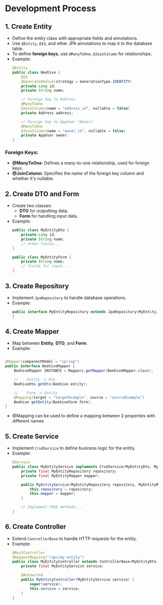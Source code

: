 # Development Process

## 1. Create Entity

- Define the entity class with appropriate fields and annotations.
- Use `@Entity`, `@Id`, and other JPA annotations to map it to the database table.
- To define **foreign keys**, use `@ManyToOne`, `@JoinColumn` for relationships.
- Example:
  ```java
  @Entity
  public class Beehive {
      @Id
      @GeneratedValue(strategy = GenerationType.IDENTITY)
      private Long id;
      private String name;

      // Foreign key to Address
      @ManyToOne
      @JoinColumn(name = "address_id", nullable = false)
      private Address address;

      // Foreign key to AppUser (Owner)
      @ManyToOne
      @JoinColumn(name = "owner_id", nullable = false)
      private AppUser owner;
  }
  ```

### Foreign Keys:

- **@ManyToOne**: Defines a many-to-one relationship, used for foreign keys.
- **@JoinColumn**: Specifies the name of the foreign key column and whether it's nullable.

## 2. Create DTO and Form

- Create two classes:
    - **DTO** for outputting data.
    - **Form** for handling input data.
- Example:
  ```java
  public class MyEntityDto {
      private Long id;
      private String name;
      // other fields...
  }

  public class MyEntityForm {
      private String name;
      // fields for input...
  }
  ```

## 3. Create Repository

- Implement `JpaRepository` to handle database operations.
- Example:
  ```java
  public interface MyEntityRepository extends JpaRepository<MyEntity, Long> {
  }
  ```

## 4. Create Mapper

- Map between **Entity**, **DTO**, and **Form**.
- Example:

```java

@Mapper(componentModel = "spring")
public interface BeehiveMapper {
    BeehiveMapper INSTANCE = Mappers.getMapper(BeehiveMapper.class);

    //    Entity -> Dto
    BeehiveDto getDto(Beehive entity);

    //    Form -> Entity
    @Mapping(target = "targetExample", source = "sourceExample")
    Beehive getEntity(BeehiveForm form);
}
  ```

- @Mapping can be used to define a mapping between 2 properties with different names

## 5. Create Service

- Implement `CrudService` to define business logic for the entity.
- Example:
  ```java
  @Service
  public class MyEntityService implements CrudService<MyEntityDto, MyEntityForm> {
      private final MyEntityRepository repository;
      private final MyEntityMapper mapper;

      public MyEntityService(MyEntityRepository repository, MyEntityMapper mapper) {
          this.repository = repository;
          this.mapper = mapper;
      }

      // Implement CRUD methods...
  }
  ```

## 6. Create Controller

- Extend `ControllerBase` to handle HTTP requests for the entity.
- Example:
  ```java
  @RestController
  @RequestMapping("/api/my-entity")
  public class MyEntityController extends ControllerBase<MyEntityDto, MyEntityForm> {
      private final MyEntityService service;

      @Autowired
      public MyEntityController(MyEntityService service) {
          super(service);
          this.service = service;
      }
  }
  ```

